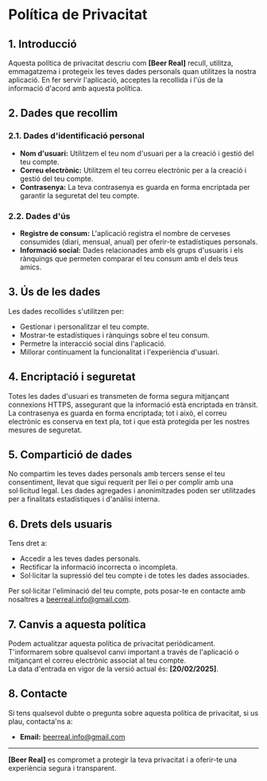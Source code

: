 # Política de Privacitat

## 1. Introducció

Aquesta política de privacitat descriu com **[Beer Real]** recull, utilitza, emmagatzema i protegeix les teves dades personals quan utilitzes la nostra aplicació. En fer servir l'aplicació, acceptes la recollida i l'ús de la informació d'acord amb aquesta política.

## 2. Dades que recollim

### 2.1. Dades d'identificació personal
- **Nom d'usuari:** Utilitzem el teu nom d'usuari per a la creació i gestió del teu compte.
- **Correu electrònic:** Utilitzem el teu correu electrònic per a la creació i gestió del teu compte.
- **Contrasenya:** La teva contrasenya es guarda en forma encriptada per garantir la seguretat del teu compte.

### 2.2. Dades d'ús
- **Registre de consum:** L'aplicació registra el nombre de cerveses consumides (diari, mensual, anual) per oferir-te estadístiques personals.
- **Informació social:** Dades relacionades amb els grups d'usuaris i els rànquings que permeten comparar el teu consum amb el dels teus amics.

## 3. Ús de les dades

Les dades recollides s'utilitzen per:
- Gestionar i personalitzar el teu compte.
- Mostrar-te estadístiques i rànquings sobre el teu consum.
- Permetre la interacció social dins l'aplicació.
- Millorar contínuament la funcionalitat i l'experiència d'usuari.

## 4. Encriptació i seguretat

Totes les dades d'usuari es transmeten de forma segura mitjançant connexions HTTPS, assegurant que la informació està encriptada en trànsit.  
La contrasenya es guarda en forma encriptada; tot i això, el correu electrònic es conserva en text pla, tot i que està protegida per les nostres mesures de seguretat.

## 5. Compartició de dades

No compartim les teves dades personals amb tercers sense el teu consentiment, llevat que sigui requerit per llei o per complir amb una sol·licitud legal. Les dades agregades i anonimitzades poden ser utilitzades per a finalitats estadístiques i d'anàlisi interna.

## 6. Drets dels usuaris

Tens dret a:
- Accedir a les teves dades personals.
- Rectificar la informació incorrecta o incompleta.
- Sol·licitar la supressió del teu compte i de totes les dades associades.

Per sol·licitar l'eliminació del teu compte, pots posar-te en contacte amb nosaltres a [beerreal.info@gmail.com](mailto:beerreal.info@gmail.com).

## 7. Canvis a aquesta política

Podem actualitzar aquesta política de privacitat periòdicament. T'informarem sobre qualsevol canvi important a través de l'aplicació o mitjançant el correu electrònic associat al teu compte.  
La data d'entrada en vigor de la versió actual és: **[20/02/2025]**.

## 8. Contacte

Si tens qualsevol dubte o pregunta sobre aquesta política de privacitat, si us plau, contacta'ns a:
- **Email:** [beerreal.info@gmail.com](mailto:beerreal.info@gmail.com)

---

**[Beer Real]** es compromet a protegir la teva privacitat i a oferir-te una experiència segura i transparent.
